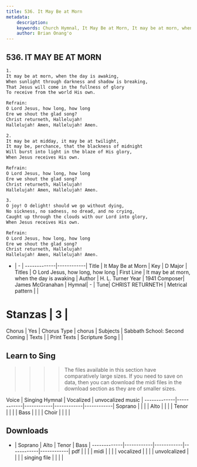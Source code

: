 ```yaml
---
title: 536. It May Be at Morn
metadata:
    description: 
    keywords: Church Hymnal, It May Be at Morn, It may be at morn, when the day is awaking, O Lord Jesus, how long, how long
    author: Brian Onang'o
---
```



## 536. IT MAY BE AT MORN

```txt
1.
It may be at morn, when the day is awaking,
When sunlight through darkness and shadow is breaking,
That Jesus will come in the fullness of glory
To receive from the world His own.

Refrain:
O Lord Jesus, how long, how long
Ere we shout the glad song?
Christ returneth, Hallelujah!
Hallelujah! Amen, Hallelujah! Amen.

2.
It may be at midday, it may be at twilight,
It may be, perchance, that the blackness of midnight
Will burst into light in the blaze of His glory,
When Jesus receives His own.

Refrain:
O Lord Jesus, how long, how long
Ere we shout the glad song?
Christ returneth, Hallelujah!
Hallelujah! Amen, Hallelujah! Amen.

3.
O joy! O delight! should we go without dying,
No sickness, no sadness, no dread, and no crying,
Caught up through the clouds with our Lord into glory,
When Jesus receives His own.

Refrain:
O Lord Jesus, how long, how long
Ere we shout the glad song?
Christ returneth, Hallelujah!
Hallelujah! Amen, Hallelujah! Amen.

```

- |   -  |
-------------|------------|
Title | It May Be at Morn |
Key | D Major |
Titles | O Lord Jesus, how long, how long |
First Line | It may be at morn, when the day is awaking |
Author | H. L. Turner
Year | 1941
Composer| James McGranahan |
Hymnal|  - |
Tune| CHRIST RETURNETH |
Metrical pattern | |
# Stanzas | 3 |
Chorus | Yes |
Chorus Type | chorus |
Subjects | Sabbath School: Second Coming |
Texts |  |
Print Texts | 
Scripture Song |  |
  
## Learn to Sing

>>>> The files available in this section have comparatively large sizes. If you need to save on data, then you can download the midi files in the download section as they are of smaller sizes.

Voice |  Singing Hymnal | Vocalized | unvocalized music |
-------------|------------|------------|------------|------------|
Soprano | | | |
Alto | | | |
Tenor | | | |
Bass | | | |
Choir | | | |

## Downloads

- |  Soprano | Alto | Tenor | Bass |
-------------|------------|------------|------------|------------|
pdf | | | |
midi | | | |
vocalized | | | |
unvolcalized | | | |
singing file | | | |
  